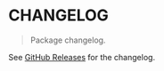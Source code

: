 # CHANGELOG

> Package changelog.

See [GitHub Releases](https://github.com/stdlib-js/stats-base-nanmeanwd/releases) for the changelog.